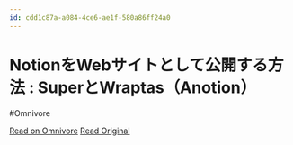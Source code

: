 ```yaml
---
id: cdd1c87a-a084-4ce6-ae1f-580a86ff24a0
---
```


# NotionをWebサイトとして公開する方法 : SuperとWraptas（Anotion）
#Omnivore

[Read on Omnivore](https://omnivore.app/me/notion-web-super-wraptas-anotion-18fbdcf75d0)
[Read Original](https://scr.marketing-wizard.biz/notion/notion-website2ways)

